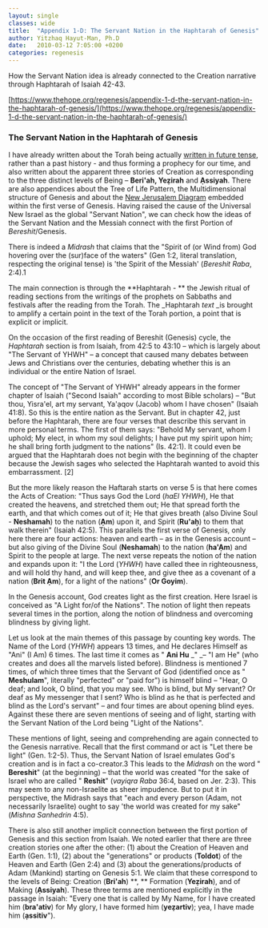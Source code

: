 ```yaml
---
layout: single
classes: wide
title:  "Appendix 1-D: The Servant Nation in the Haphtarah of Genesis"
author: Yitzhaq Hayut-Man, Ph.D
date:   2010-03-12 7:05:00 +0200
categories: regenesis
---
```


How the Servant Nation idea is already connected to the Creation narrative through Haphtarah of Isaiah 42-43.

[https://www.thehope.org/regenesis/appendix-1-d-the-servant-nation-in-the-haphtarah-of-genesis/](https://www.thehope.org/regenesis/appendix-1-d-the-servant-nation-in-the-haphtarah-of-genesis/)

### **The Servant Nation in the Haphtarah of Genesis**

I have already written about the Torah being actually [written in future tense](http://www.global-report.com/thehope/a78-re-genesis-now-project-preface-introduction), rather than a past history - and thus forming a prophecy for our time, and also written about the apparent three stories of Creation as corresponding to the three distinct levels of Being –  **Beri&#39;ah, Yeẓirah**  and  **Ạssiyah**. There are also appendices about the Tree of Life Pattern, the Multidimensional structure of Genesis and about the [New Jerusalem Diagram](http://www.global-report.com/thehope/a83-1-c-the-new-jerusalem-diagram-in-the-first-verse-of-genesis) embedded within the first verse of Genesis. Having raised the cause of the Universal New Israel as the global "Servant Nation", we can check how the ideas of the Servant Nation and the Messiah connect with the first Portion of _Bereshit_/Genesis.

There is indeed a _Midrash_ that claims that the "Spirit of (or Wind from) God hovering over the (sur)face of the waters" (Gen 1:2, literal translation, respecting the original tense) is &#39;the Spirit of the Messiah&#39; (_Bereshit Raba_, 2:4).1

The main connection is through the  **Haphtarah - ** the Jewish ritual of reading sections from the writings of the prophets on Sabbaths and festivals after the reading from the Torah. The _Haphtarah _text_ _is brought to amplify a certain point in the text of the Torah portion, a point that is explicit or implicit.

On the occasion of the first reading of Bereshit (Genesis) cycle, the _Haphtarah_ section is from Isaiah, from 42:5 to 43:10 – which is largely about "The Servant of YHWH" – a concept that caused many debates between Jews and Christians over the centuries, debating whether this is an individual or the entire Nation of Israel.

The concept of "The Servant of YHWH" already appears in the former chapter of Isaiah ("Second Isaiah" according to most Bible scholars) – "But thou, Yisra&#39;el, art my servant, Ya&#39;ạqov (Jacob) whom I have chosen" (Isaiah 41:8). So this is the entire nation as the Servant. But in chapter 42, just before the Haphtarah, there are four verses that describe this servant in more personal terms. The first of them says: "Behold My servant, whom I uphold; My elect, in whom my soul delights; I have put my spirit upon him; he shall bring forth judgment to the nations" (Is. 42:1). It could even be argued that the Haphtarah does not begin with the beginning of the chapter because the Jewish sages who selected the Haphtarah wanted to avoid this embarrassment. [2]

But the more likely reason the Haftarah starts on verse 5 is that here comes the Acts of Creation: "Thus says God the Lord (_haEl YHWH_), He that created the heavens, and stretched them out; He that spread forth the earth, and that which comes out of it; He that gives breath (also Divine Soul - **Neshamah**) to the nation (**Ạm**) upon it, and Spirit (**Ru&#39;aḥ**) to them that walk therein" (Isaiah 42:5). This parallels the first verse of Genesis, only here there are four actions: heaven and earth – as in the Genesis account – but also giving of the Divine Soul (**Neshamah**) to the nation (**ha&#39;Ạm**) and Spirit to the people at large. The next verse repeats the notion of the nation and expands upon it: "I the Lord (_YHWH_) have called thee in righteousness, and will hold thy hand, and will keep thee, and give thee as a covenant of a nation (**Brit Ạm**), for a light of the nations" (**Or Goyim**).

In the Genesis account, God creates light as the first creation. Here Israel is conceived as "A Light for/of the Nations". The notion of light then repeats several times in the portion, along the notion of blindness and overcoming blindness by giving light.

Let us look at the main themes of this passage by counting key words. The Name of the Lord (_YHWH_) appears 13 times, and He declares Himself as "Ani" (I Am) 6 times. The last time it comes as " **Ani Hu** _" _– "I am He" (who creates and does all the marvels listed before). Blindness is mentioned 7 times, of which three times that the Servant of God (identified once as " **Meshulam**", literally "perfected" or "paid for") is himself blind – "Hear, O deaf; and look, O blind, that you may see. Who is blind, but My servant? Or deaf as My messenger that I sent? Who is blind as he that is perfected and blind as the Lord&#39;s servant" – and four times are about opening blind eyes. Against these there are seven mentions of seeing and of light, starting with the Servant Nation of the Lord being "Light of the Nations".

These mentions of light, seeing and comprehending are again connected to the Genesis narrative. Recall that the first command or act is "Let there be light" (Gen. 1:2-5). Thus, the Servant Nation of Israel emulates God&#39;s creation and is in fact a co-creator.3 This leads to the _Midrash_ on the word " **Bereshit**" (at the beginning) – that the world was created "for the sake of Israel who are called " **Reshit**" (_vayiqra Raba_ 36:4, based on Jer. 2:3). This may seem to any non-Israelite as sheer impudence. But to put it in perspective, the Midrash says that "each and every person (Adam, not necessarily Israelite) ought to say &#39;the world was created for my sake" (_Mishna Sanhedrin_ 4:5).

There is also still another implicit connection between the first portion of Genesis and this section from Isaiah. We noted earlier that there are three creation stories one after the other: (1) about the Creation of Heaven and Earth (Gen. 1:1), (2) about the "generations" or products (**Toldot**) of the Heaven and Earth (Gen 2:4) and (3) about the generations/products of Adam (Mankind) starting on Genesis 5:1. We claim that these correspond to the levels of Being: Creation (**Bri&#39;ah**) **, ** Formation (**Yeẓirah**), and of Making (**Ạssiyah**). These three terms are mentioned explicitly in the passage in Isaiah: "Every one that is called by My Name, for I have created him (**bra&#39;ativ**) for My glory, I have formed him (**yeẓartiv**); yea, I have made him (**ạssitiv**").
